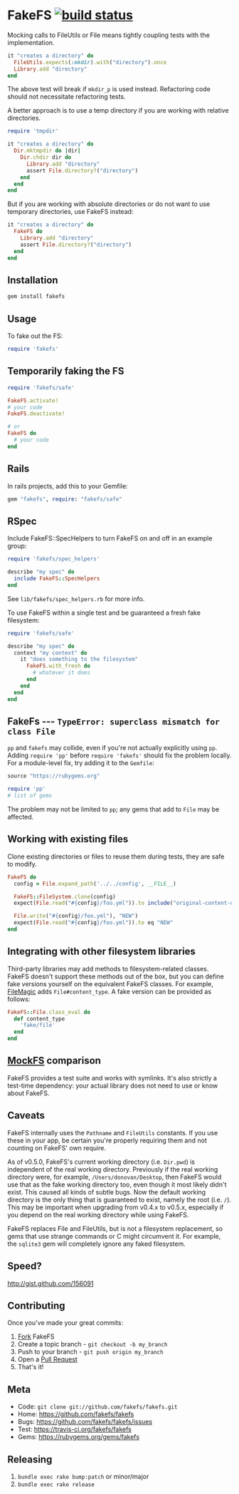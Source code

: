 FakeFS [![build status](https://travis-ci.org/fakefs/fakefs.svg?branch=master)](https://travis-ci.org/fakefs/fakefs)
======

Mocking calls to FileUtils or File means tightly coupling tests with the implementation.

``` ruby
it "creates a directory" do
  FileUtils.expects(:mkdir).with("directory").once
  Library.add "directory"
end
```

The above test will break if `mkdir_p` is used instead.
Refactoring code should not necessitate refactoring tests.

A better approach is to use a temp directory if you are working with relative directories.

```Ruby
require 'tmpdir'

it "creates a directory" do
  Dir.mktmpdir do |dir|
    Dir.chdir dir do
      Library.add "directory"
      assert File.directory?("directory")
    end
  end
end
```

But if you are working with absolute directories or do not want to use temporary directories, use FakeFS instead:

``` ruby
it "creates a directory" do
  FakeFS do
    Library.add "directory"
    assert File.directory?("directory")
  end
end
```

Installation
------------

```Bash
gem install fakefs
```

Usage
-----

To fake out the FS:

``` ruby
require 'fakefs'
```

Temporarily faking the FS
-------------------------

``` ruby
require 'fakefs/safe'

FakeFS.activate!
# your code
FakeFS.deactivate!

# or
FakeFS do
  # your code
end
```

Rails
-----

In rails projects, add this to your Gemfile:

``` ruby
gem "fakefs", require: "fakefs/safe"
```

RSpec
-----


Include FakeFS::SpecHelpers to turn FakeFS on and off in an example group:

``` ruby
require 'fakefs/spec_helpers'

describe "my spec" do
  include FakeFS::SpecHelpers
end
```

See `lib/fakefs/spec_helpers.rb` for more info.

To use FakeFS within a single test and be guaranteed a fresh fake filesystem:
``` ruby
require 'fakefs/safe'

describe "my spec" do
  context "my context" do
    it "does something to the filesystem"
      FakeFS.with_fresh do
        # whatever it does
      end
    end
  end
end
```


FakeFs --- `TypeError: superclass mismatch for class File`
--------------

`pp` and `fakefs` may collide, even if you're not actually explicitly using `pp`.  Adding `require 'pp'` before `require 'fakefs'` should fix the problem locally.  For a module-level fix, try adding it to the `Gemfile`:

```ruby
source "https://rubygems.org"

require 'pp'
# list of gems
```

The problem may not be limited to `pp`; any gems that add to `File` may be affected.

Working with existing files
---------------------------

Clone existing directories or files to reuse them during tests, they are safe to modify.

```ruby
FakeFS do
  config = File.expand_path('../../config', __FILE__)

  FakeFS::FileSystem.clone(config)
  expect(File.read("#{config}/foo.yml")).to include("original-content-of-foo")

  File.write("#{config}/foo.yml"), "NEW")
  expect(File.read("#{config}/foo.yml")).to eq "NEW"
end
```

Integrating with other filesystem libraries
--------------------------------------------
Third-party libraries may add methods to filesystem-related classes. FakeFS
doesn't support these methods out of the box, but you can define fake versions
yourself on the equivalent FakeFS classes. For example,
[FileMagic](https://rubygems.org/gems/ruby-filemagic) adds `File#content_type`.
A fake version can be provided as follows:

``` ruby
FakeFS::File.class_eval do
  def content_type
    'fake/file'
  end
end
```

[MockFS](http://mockfs.rubyforge.org/) comparison
----------------------------------

FakeFS provides a test suite and works with symlinks. It's also strictly a
test-time dependency: your actual library does not need to use or know about
FakeFS.


Caveats
-------

FakeFS internally uses the `Pathname` and `FileUtils` constants. If you use
these in your app, be certain you're properly requiring them and not counting
on FakeFS' own require.

As of v0.5.0, FakeFS's current working directory (i.e. `Dir.pwd`) is
independent of the real working directory. Previously if the real working
directory were, for example, `/Users/donovan/Desktop`, then FakeFS would use
that as the fake working directory too, even though it most likely didn't
exist. This caused all kinds of subtle bugs. Now the default working directory
is the only thing that is guaranteed to exist, namely the root (i.e. `/`). This
may be important when upgrading from v0.4.x to v0.5.x, especially if you depend
on the real working directory while using FakeFS.

FakeFS replaces File and FileUtils, but is not a filesystem replacement, so gems
that use strange commands or C might circumvent it.  For example, the `sqlite3`
gem will completely ignore any faked filesystem.

Speed?
------

<http://gist.github.com/156091>


Contributing
------------

Once you've made your great commits:

1. [Fork][0] FakeFS
2. Create a topic branch - `git checkout -b my_branch`
3. Push to your branch - `git push origin my_branch`
5. Open a [Pull Request][1]
5. That's it!

Meta
----

* Code: `git clone git://github.com/fakefs/fakefs.git`
* Home: <https://github.com/fakefs/fakefs>
* Bugs: <https://github.com/fakefs/fakefs/issues>
* Test: <https://travis-ci.org/fakefs/fakefs>
* Gems: <https://rubygems.org/gems/fakefs>

[0]: https://help.github.com/forking/
[1]: https://help.github.com/send-pull-requests/

Releasing
---------

1. `bundle exec rake bump:patch` or minor/major
2. `bundle exec rake release`
